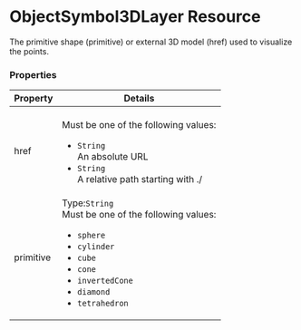 # ObjectSymbol3DLayer Resource

The primitive shape (primitive) or external 3D model (href) used to visualize the points.

### Properties

| Property | Details
| --- | ---
| href | <br>Must be one of the following values:<ul><li>`String`<br>An absolute URL</li><li>`String`<br>A relative path starting with ./</li></ul>
| primitive | Type:`String`<br>Must be one of the following values:<ul><li>`sphere`</li><li>`cylinder`</li><li>`cube`</li><li>`cone`</li><li>`invertedCone`</li><li>`diamond`</li><li>`tetrahedron`</li></ul>



